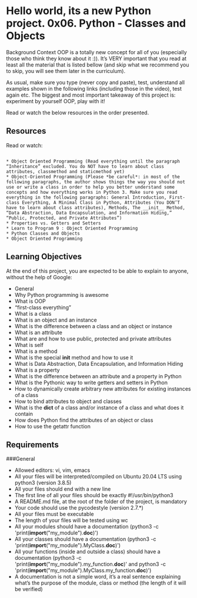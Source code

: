 # Hello world, its a new Python project.       0x06. Python - Classes and Objects



Background Context
OOP is a totally new concept for all of you (especially those who think they know about it :)). It’s VERY important that you read at least all the material that is listed bellow (and skip what we recommend you to skip, you will see them later in the curriculum).

As usual, make sure you type (never copy and paste), test, understand all examples shown in the following links (including those in the video), test again etc. The biggest and most important takeaway of this project is: experiment by yourself OOP, play with it!

Read or watch the below resources in the order presented.

## Resources
Read or watch:

```

* Object Oriented Programming (Read everything until the paragraph “Inheritance” excluded. You do NOT have to learn about class attributes, classmethod and staticmethod yet)
* Object-Oriented Programming (Please *be careful*: in most of the following paragraphs, the author shows things the way you should not use or write a class in order to help you better understand some concepts and how everything works in Python 3. Make sure you read everything in the following paragraphs: General Introduction, First-class Everything, A Minimal Class in Python, Attributes (You DON’T have to learn about class attributes), Methods, The __init__ Method, “Data Abstraction, Data Encapsulation, and Information Hiding,” “Public, Protected, and Private Attributes”)
* Properties vs. Getters and Setters
* Learn to Program 9 : Object Oriented Programming
* Python Classes and Objects
* Object Oriented Programming
```

## Learning Objectives

At the end of this project, you are expected to be able to explain to anyone, without the help of Google:

+ General
+ Why Python programming is awesome
+ What is OOP
+ “first-class everything”
+ What is a class
+ What is an object and an instance
+ What is the difference between a class and an object or instance
+ What is an attribute
+ What are and how to use public, protected and private attributes
+ What is self
+ What is a method
+ What is the special __init__ method and how to use it
+ What is Data Abstraction, Data Encapsulation, and Information Hiding
+ What is a property
+ What is the difference between an attribute and a property in Python
+ What is the Pythonic way to write getters and setters in Python
+ How to dynamically create arbitrary new attributes for existing instances of a class
+ How to bind attributes to object and classes
+ What is the __dict__ of a class and/or instance of a class and what does it contain
+ How does Python find the attributes of an object or class
+ How to use the getattr function

## Requirements
###General

 
+ Allowed editors: vi, vim, emacs
+ All your files will be interpreted/compiled on Ubuntu 20.04 LTS using python3 (version 3.8.5)
+ All your files should end with a new line
+ The first line of all your files should be exactly #!/usr/bin/python3
+ A README.md file, at the root of the folder of the project, is mandatory
+ Your code should use the pycodestyle (version 2.7.*)
+ All your files must be executable
+ The length of your files will be tested using wc
+ All your modules should have a documentation (python3 -c 'print(__import__("my_module").__doc__)')
+ All your classes should have a documentation (python3 -c 'print(__import__("my_module").MyClass.__doc__)')
+ All your functions (inside and outside a class) should have a documentation (python3 -c 'print(__import__("my_module").my_function.__doc__)' and python3 -c 'print(__import__("my_module").MyClass.my_function.__doc__)')
+ A documentation is not a simple word, it’s a real sentence explaining what’s the purpose of the module, class or method (the length of it will be verified)




    